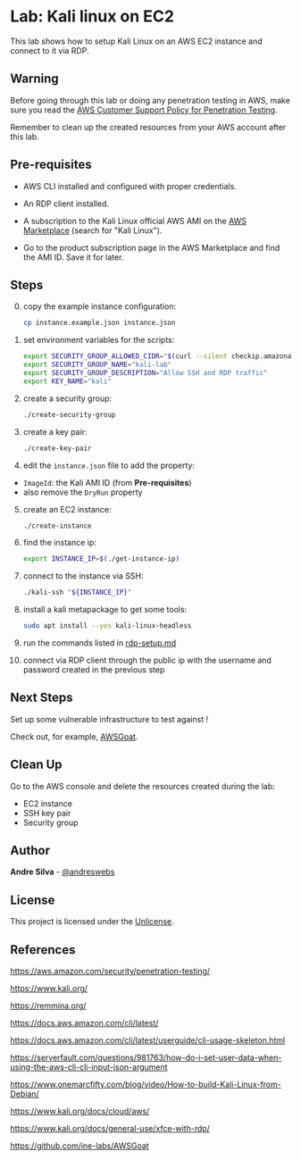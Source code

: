 # Lab: Kali linux on EC2

This lab shows how to setup Kali Linux on an AWS EC2 instance and connect to it
via RDP.

## Warning

Before going through this lab or doing any penetration testing in AWS, make sure
you read the
[AWS Customer Support Policy for Penetration Testing](https://aws.amazon.com/security/penetration-testing/).

Remember to clean up the created resources from your AWS account after this lab.

## Pre-requisites

- AWS CLI installed and configured with proper credentials.

- An RDP client installed.

- A subscription to the Kali Linux official AWS AMI on the
  [AWS Marketplace](https://aws.amazon.com/marketplace) (search for "Kali
  Linux").

- Go to the product subscription page in the AWS Marketplace and find the AMI
  ID. Save it for later.

## Steps

0. copy the example instance configuration:
   ```sh
   cp instance.example.json instance.json
   ```

1. set environment variables for the scripts:
   ```sh
   export SECURITY_GROUP_ALLOWED_CIDR="$(curl --silent checkip.amazonaws.com)/32" 
   export SECURITY_GROUP_NAME="kali-lab"
   export SECURITY_GROUP_DESCRIPTION="Allow SSH and RDP traffic"
   export KEY_NAME="kali"
   ```

2. create a security group:
   ```sh
   ./create-security-group
   ```

3. create a key pair:
   ```sh
   ./create-key-pair
   ```

4. edit the `instance.json` file to add the property:

- `ImageId`: the Kali AMI ID (from **Pre-requisites**)
- also remove the `DryRun` property

5. create an EC2 instance:
   ```sh
   ./create-instance
   ```

6. find the instance ip:
   ```sh
   export INSTANCE_IP=$(./get-instance-ip)
   ```

7. connect to the instance via SSH:
   ```sh
   ./kali-ssh "${INSTANCE_IP}"
   ```

8. install a kali metapackage to get some tools:
   ```sh
   sudo apt install --yes kali-linux-headless
   ```

9. run the commands listed in [rdp-setup.md](rdp-setup.md)

10. connect via RDP client through the public ip with the username and password
    created in the previous step

## Next Steps

Set up some vulnerable infrastructure to test against !

Check out, for example, [AWSGoat](https://github.com/ine-labs/AWSGoat).

## Clean Up

Go to the AWS console and delete the resources created during the lab:

- EC2 instance
- SSH key pair
- Security group

## Author

**Andre Silva** - [@andreswebs](https://github.com/andreswebs)

## License

This project is licensed under the [Unlicense](UNLICENSE.md).

## References

<https://aws.amazon.com/security/penetration-testing/>

<https://www.kali.org/>

<https://remmina.org/>

<https://docs.aws.amazon.com/cli/latest/>

<https://docs.aws.amazon.com/cli/latest/userguide/cli-usage-skeleton.html>

<https://serverfault.com/questions/981763/how-do-i-set-user-data-when-using-the-aws-cli-cli-input-json-argument>

<https://www.onemarcfifty.com/blog/video/How-to-build-Kali-Linux-from-Debian/>

<https://www.kali.org/docs/cloud/aws/>

<https://www.kali.org/docs/general-use/xfce-with-rdp/>

<https://github.com/ine-labs/AWSGoat>
